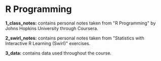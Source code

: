 # R Programming
**1_class_notes:** contains personal notes taken from "R Programming" by Johns Hopkins University through Coursera.  

**2_swirl_notes:** contains personal notes taken from "Statistics with Interactive R Learning (Swirl)" exercises.

**3_data:** contains data used throughout the course.
